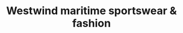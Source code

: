 ---
title: "Westwind maritime sportswear & fashion"
url: /husum/westwind-maritime-sportswear-und-fashion/
shop: Andenken
---